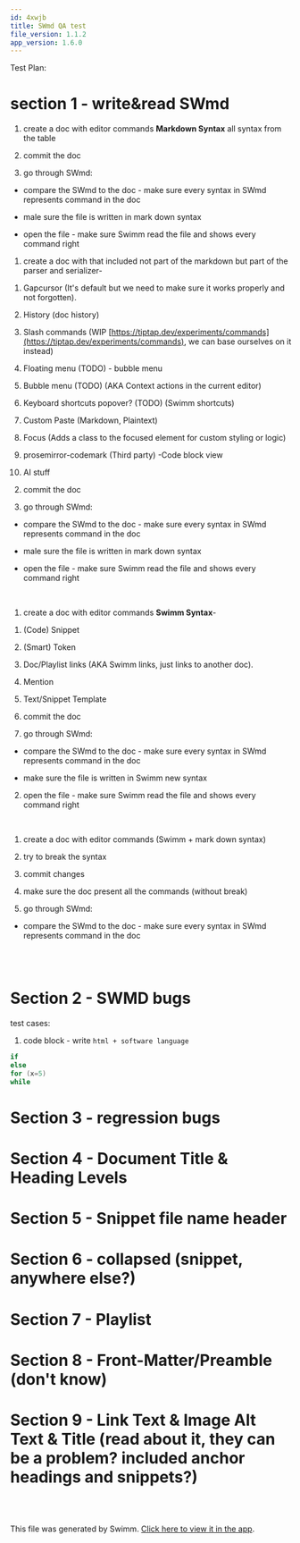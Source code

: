 ```yaml
---
id: 4xwjb
title: SWmd QA test
file_version: 1.1.2
app_version: 1.6.0
---
```


Test Plan:

# section 1 - write&read SWmd

1) create a doc with editor commands **Markdown Syntax** all syntax from the table

2) commit the doc

3) go through SWmd:

*   compare the SWmd to the doc - make sure every syntax in SWmd represents command in the doc

*   male sure the file is written in mark down syntax

*   open the file - make sure Swimm read the file and shows every command right

1) create a doc with that included not part of the markdown but part of the parser and serializer-

1.  Gapcursor (It's default but we need to make sure it works properly and not forgotten).

2.  History (doc history)

3.  Slash commands (WIP [https://tiptap.dev/experiments/commands](https://tiptap.dev/experiments/commands), we can base ourselves on it instead)

4.  Floating menu (TODO) - bubble menu

5.  Bubble menu (TODO) (AKA Context actions in the current editor)

6.  Keyboard shortcuts popover? (TODO) (Swimm shortcuts)

7.  Custom Paste (Markdown, Plaintext)

8.  Focus (Adds a class to the focused element for custom styling or logic)

9.  prosemirror-codemark (Third party) -Code block view

10.  AI stuff

2) commit the doc

3) go through SWmd:

*   compare the SWmd to the doc - make sure every syntax in SWmd represents command in the doc

*   male sure the file is written in mark down syntax

*   open the file - make sure Swimm read the file and shows every command right
<br/>

1) create a doc with editor commands **Swimm Syntax**\-

1.  (Code) Snippet

2.  (Smart) Token

3.  Doc/Playlist links (AKA Swimm links, just links to another doc).

4.  Mention

5.  Text/Snippet Template
2.  commit the doc

3.  go through SWmd:
*   compare the SWmd to the doc - make sure every syntax in SWmd represents command in the doc

*   make sure the file is written in Swimm new syntax

2) open the file - make sure Swimm read the file and shows every command right

<br/>

1) create a doc with editor commands (Swimm + mark down syntax)

2) try to break the syntax

3) commit changes

4) make sure the doc present all the commands (without break)

5) go through SWmd:

*   compare the SWmd to the doc - make sure every syntax in SWmd represents command in the doc
<br/>

<br/>

# Section 2 - SWMD bugs

test cases:

1) code block - write `html + software language`

```java
if 
else
for (x=5)
while  
```

# Section 3 - regression bugs

# Section 4 - Document Title & Heading Levels

# Section 5 - Snippet file name header

# Section 6 - collapsed (snippet, anywhere else?)

# Section 7 - Playlist

# Section 8 - Front-Matter/Preamble (don't know)

# Section 9 - Link Text & Image Alt Text & Title (read about it, they can be a problem? included anchor headings and snippets?)

<br/>

<br/>

This file was generated by Swimm. [Click here to view it in the app](https://swimm-web-app.web.app/repos/Z2l0aHViJTNBJTNBTm9hUmVwbyUzQSUzQU5vYW96ZXI=/docs/4xwjb).
